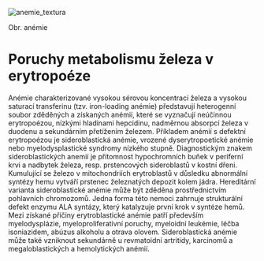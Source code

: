 <div class="w3-row">
<div class="w3-half w3-center">

![anemie_textura](anemie_textura.jpg)

Obr. anémie

</div>
<div class="w3-half w3-justify w3-padding">

# Poruchy metabolismu železa v erytropoéze

Anémie charakterizované vysokou sérovou koncentrací železa a vysokou saturací transferinu (tzv. iron-loading anémie) představují heterogenní soubor zděděných a získaných anémií, které se vyznačují neúčinnou erytropoézou, nízkými hladinami hepcidinu, nadměrnou absorpcí železa v duodenu a sekundárním přetížením železem. Příkladem anémií s defektní erytropoézou je sideroblastická anémie, vrozené dyserytropoetické anémie nebo myelodysplastické syndromy nízkého stupně. Diagnostickým znakem sideroblastických anemií je přítomnost hypochromních buňek v periferní krvi a nadbytek železa, resp. prstencových sideroblastů v kostní dřeni. Kumulující se železo v mitochondriích erytroblastů v důsledku abnormální syntézy hemu vytváří prstenec železnatých depozit kolem jádra. Hereditární varianta sideroblastické anémie může být zděděna prostřednictvím pohlavních chromozomů. Jedna forma této nemoci zahrnuje strukturální defekt enzymu ALA syntázy, který katalyzuje první krok v syntéze hemů. Mezi získané příčiny erytroblastické anémie patří především myelodysplázie, myeloproliferativní poruchy, myeloidní leukémie, léčba isoniazidem, abúzus alkoholu a otrava olovem. Sideroblastická anémie může také vzniknout sekundárně u revmatoidní artritidy, karcinomů a megaloblastických a hemolytických anémií.

</div>
</div>